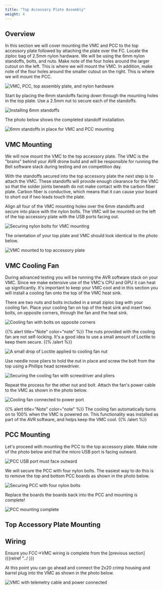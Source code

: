 ```yaml
---
title: "Top Accessory Plate Assembly"
weight: 4
---
```


## Overview

In this section we will cover mounting the VMC and PCC to the top accessory plate followed by attaching the plate over the FC. Locate the ziploc bag of 2.5mm nylon hardware. We will be using the 6mm nylon standoffs, bolts, and nuts. Make note of the four holes around the larger cutout on the left. This is where we will mount the VMC. In addition, make note of the four holes around the smaller cutout on the right. This is where we will mount the PCC.

![VMC, PCC, top assembly plate, and nylon hardware](top_plate_assembly_1.jpg)

Start by placing the 6mm standoffs facing down through the mounting holes in the top plate. Use a 2.5mm nut to secure each of the standoffs.

![Installing 6mm standoffs](top_plate_assembly_2.jpg)

The photo below shows the completed standoff installation.

![6mm standoffs in place for VMC and PCC mounting](top_plate_assembly_3.jpg)

## VMC Mounting

We will now mount the VMC to the top accessory plate. The VMC is the "brains" behind your AVR drone build and will be responsible for running the Bell software stack during testing and on competition day.

With the standoffs secured into the top accessory plate the next step is to attach the VMC. These standoffs will provide enough clearance for the VMC so that the solder joints beneath do not make contact with the carbon fiber plate. Carbon fiber is conductive, which means that it can cause your board to short out if two leads touch the plate.

Align all four of the VMC mounting holes over the 6mm standoffs and secure into place with the nylon bolts. The VMC will be mounted on the left of the top accessory plate with the USB ports facing out.

![Securing nylon bolts for VMC mounting](top_plate_assembly_4.jpg)

The orientation of your top plate and VMC should look identical to the photo below.

![VMC mounted to top accessory plate](top_plate_assembly_5.jpg)

## VMC Cooling Fan

During advanced testing you will be running the AVR software stack on your VMC.
Since we make extensive use of the VMC's CPU and GPU it can heat up significantly.
It's important to keep your VMC cool and in this section you will install a cooling
fan onto the top of the VMC heat sink.

There are two nuts and bolts included in a small ziploc bag with your cooling fan. Place your cooling fan on top of the heat sink and insert two bolts, on opposite corners, through the fan and the heat sink.

![Cooling fan with bolts on opposite corners](cooling_fan_1.jpg)

{{% alert title="Note" color="note" %}}
The nuts provided with the cooling fan are not self-locking.
It's a good idea to use a small amount of Loctite to keep them secure.
{{% /alert %}}

![A small drop of Loctite applied to cooling fan nut](cooling_fan_2.jpg)

Use needle nose pliers to hold the nut in place and screw the bolt from the top using a Phillips head screwdriver.

![Securing the cooling fan with screwdriver and pliers](cooling_fan_3.jpg)

Repeat the process for the other nut and bolt. Attach the fan's power cable to the VMC as shown in the photo below.

![Cooling fan connected to power port](cooling_fan_4.jpg)

{{% alert title="Note" color="note" %}}
The cooling fan automatically turns on to 100% when the VMC is powered on.
This functionality was installed as part of the AVR software, and helps
keep the VMC cool.
{{% /alert %}}

## PCC Mounting

Let's proceed with mounting the PCC to the top accessory plate. Make note of the photo below and that the micro USB port is facing outward.

![PCC USB port must face outward](top_plate_assembly_6.jpg)

We will secure the PCC with four nylon bolts. The easiest way to do this is to remove the top and bottom PCC boards as shown in the photo below.

![Securing PCC with four nylon bolts](top_plate_assembly_7.jpg)

Replace the boards the boards back into the PCC and mounting is complete!

![PCC mounting complete](top_plate_assembly_8.jpg)

## Top Accessory Plate Mounting

## Wiring

Ensure you FCC->VMC wiring is complete from the
[previous section]({{relref "../ }})

At this point you can go ahead and connect the 2x20 crimp housing
and barrel plug into the VMC as shown in the photo below.

![VMC with telemetry cable and power connected](vmc_attached_with_telemetry_and_power.jpg)
